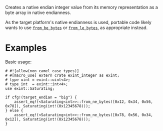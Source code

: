 Creates a native endian integer value from its memory representation as a byte
array in native endianness.

As the target platform's native endianness is used, portable code likely wants
to use [`from_be_bytes`] or [`from_le_bytes`], as appropriate instead.

[`from_be_bytes`]: Self::from_be_bytes
[`from_le_bytes`]: Self::from_le_bytes

# Examples

Basic usage:

```
# #![allow(non_camel_case_types)]
# #[macro_use] extern crate exint_integer as exint;
# type uint = exint::uint<4>;
# type int  = exint::int<4>;
use exint::Saturating;

if cfg!(target_endian = "big") {
    assert_eq!(<Saturating<int>>::from_ne_bytes([0x12, 0x34, 0x56, 0x78]), Saturating(int!(0x12345678)));
} else {
    assert_eq!(<Saturating<int>>::from_ne_bytes([0x78, 0x56, 0x34, 0x12]), Saturating(int!(0x12345678)));
}
```
